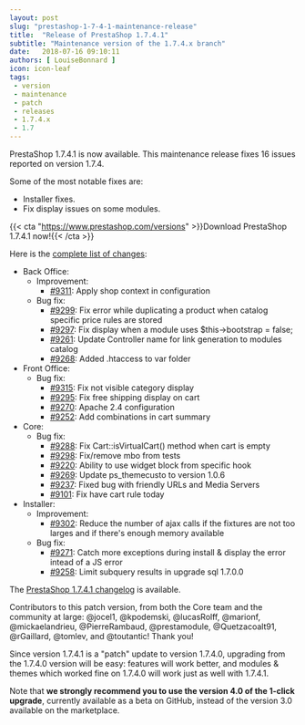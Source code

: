 ```yaml
---
layout: post
slug: "prestashop-1-7-4-1-maintenance-release"
title:  "Release of PrestaShop 1.7.4.1"
subtitle: "Maintenance version of the 1.7.4.x branch"
date:   2018-07-16 09:10:11
authors: [ LouiseBonnard ]
icon: icon-leaf
tags:
 - version
 - maintenance
 - patch
 - releases
 - 1.7.4.x
 - 1.7
---
```


PrestaShop 1.7.4.1 is now available. This maintenance release fixes 16 issues reported on version 1.7.4.

Some of the most notable fixes are:

* Installer fixes.
* Fix display issues on some modules.


{{< cta "https://www.prestashop.com/versions" >}}Download PrestaShop 1.7.4.1 now!{{< /cta >}}


Here is the [complete list of changes](https://github.com/PrestaShop/PrestaShop/milestone/40?closed=1):
    
- Back Office:
  - Improvement:
    - [#9311](https://github.com/PrestaShop/PrestaShop/pull/9311): Apply shop context in configuration
  - Bug fix:
    - [#9299](https://github.com/PrestaShop/PrestaShop/pull/9299): Fix error while duplicating a product when catalog specific price rules are stored
    - [#9297](https://github.com/PrestaShop/PrestaShop/pull/9297): Fix display when a module uses $this->bootstrap = false;
    - [#9261](https://github.com/PrestaShop/PrestaShop/pull/9261): Update Controller name for link generation to modules catalog
    - [#9268](https://github.com/PrestaShop/PrestaShop/pull/9268): Added .htaccess to var folder
- Front Office:
  - Bug fix:
    - [#9315](https://github.com/PrestaShop/PrestaShop/pull/9315): Fix not visible category display
    - [#9295](https://github.com/PrestaShop/PrestaShop/pull/9295): Fix free shipping display on cart
    - [#9270](https://github.com/PrestaShop/PrestaShop/pull/9270): Apache 2.4 configuration
    - [#9252](https://github.com/PrestaShop/PrestaShop/pull/9252): Add combinations in cart summary
- Core:
  - Bug fix:
    - [#9288](https://github.com/PrestaShop/PrestaShop/pull/9288): Fix Cart::isVirtualCart() method when cart is empty
    - [#9298](https://github.com/PrestaShop/PrestaShop/pull/9298): Fix/remove mbo from tests
    - [#9220](https://github.com/PrestaShop/PrestaShop/pull/9220): Ability to use widget block from specific hook
    - [#9269](https://github.com/PrestaShop/PrestaShop/pull/9269): Update ps_themecusto to version 1.0.6
    - [#9237](https://github.com/PrestaShop/PrestaShop/pull/9237): Fixed bug with friendly URLs and Media Servers
    - [#9101](https://github.com/PrestaShop/PrestaShop/pull/9101): Fix have cart rule today
- Installer:
  - Improvement:
    - [#9302](https://github.com/PrestaShop/PrestaShop/pull/9302): Reduce the number of ajax calls if the fixtures are not too larges and if there's enough memory available
  - Bug fix:
    - [#9271](https://github.com/PrestaShop/PrestaShop/pull/9271): Catch more exceptions during install & display the error intead of a JS error
    - [#9258](https://github.com/PrestaShop/PrestaShop/pull/9258): Limit subquery results in upgrade sql 1.7.0.0


The [PrestaShop 1.7.4.1 changelog](https://download.prestashop.com/download/releases/changelog_1.7.4.1.txt) is available.

Contributors to this patch version, from both the Core team and the community at large: @jocel1, @kpodemski, @lucasRolff, @marionf, @mickaelandrieu, @PierreRambaud, @prestamodule, @Quetzacoalt91, @rGaillard, @tomlev, and @toutantic! Thank you!

Since version 1.7.4.1 is a "patch" update to version 1.7.4.0, upgrading from the 1.7.4.0 version will be easy: features will work better, and modules & themes which worked fine on 1.7.4.0 will work just as well with 1.7.4.1.

Note that **we strongly recommend you to use the version 4.0 of the 1-click upgrade**, currently available as a beta on GitHub, instead of the version 3.0 available on the marketplace.
